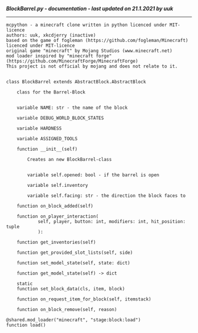 ***BlockBarrel.py - documentation - last updated on 21.1.2021 by uuk***
___

    mcpython - a minecraft clone written in python licenced under MIT-licence
    authors: uuk, xkcdjerry (inactive)
    based on the game of fogleman (https://github.com/fogleman/Minecraft) licenced under MIT-licence
    original game "minecraft" by Mojang Studios (www.minecraft.net)
    mod loader inspired by "minecraft forge" (https://github.com/MinecraftForge/MinecraftForge)
    This project is not official by mojang and does not relate to it.


    class BlockBarrel extends AbstractBlock.AbstractBlock
        
        class for the Barrel-Block


        variable NAME: str - the name of the block

        variable DEBUG_WORLD_BLOCK_STATES

        variable HARDNESS

        variable ASSIGNED_TOOLS

        function __init__(self)
            
            Creates an new BlockBarrel-class


            variable self.opened: bool - if the barrel is open

            variable self.inventory

            variable self.facing: str - the direction the block faces to

        function on_block_added(self)

        function on_player_interaction(
                self, player, button: int, modifiers: int, hit_position: tuple
                ):

        function get_inventories(self)

        function get_provided_slot_lists(self, side)

        function set_model_state(self, state: dict)

        function get_model_state(self) -> dict

        static
        function set_block_data(cls, item, block)

        function on_request_item_for_block(self, itemstack)

        function on_block_remove(self, reason)

    @shared.mod_loader("minecraft", "stage:block:load")
    function load()
